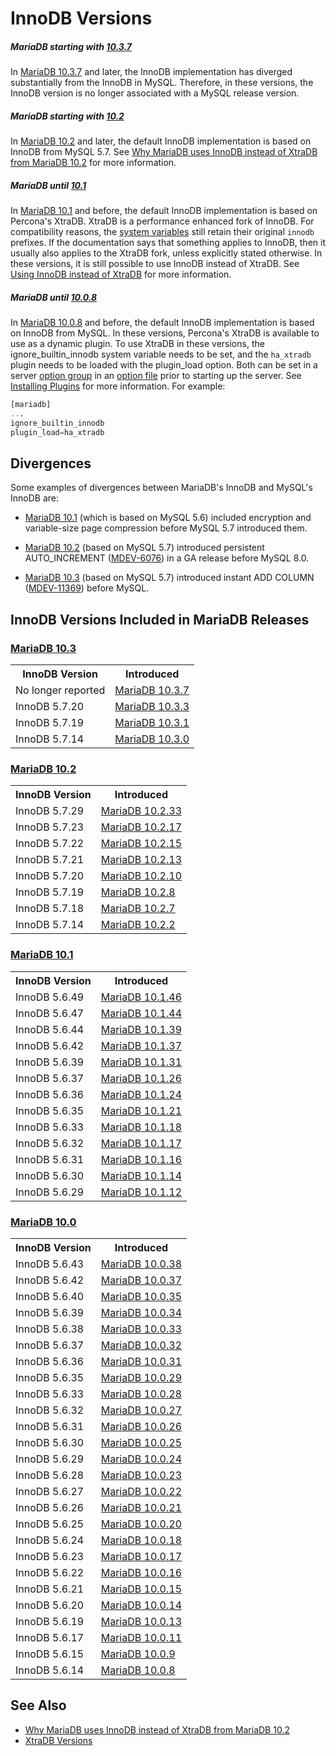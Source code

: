 # InnoDB Versions

##### MariaDB starting with [10.3.7](/kb/en/mariadb-1037-release-notes/)

In [MariaDB 10.3.7](/kb/en/mariadb-1037-release-notes/) and later, the InnoDB implementation has diverged substantially from the InnoDB in MySQL. Therefore, in these versions, the InnoDB version is no longer associated with a MySQL release version.

##### MariaDB starting with [10.2](/kb/en/what-is-mariadb-102/)

In [MariaDB 10.2](/kb/en/what-is-mariadb-102/) and later, the default InnoDB implementation is based on InnoDB from MySQL 5.7. See [Why MariaDB uses InnoDB instead of XtraDB from MariaDB 10.2](/kb/en/why-does-mariadb-102-use-innodb-instead-of-xtradb/) for more information.

##### MariaDB until [10.1](/kb/en/what-is-mariadb-101/)

In [MariaDB 10.1](/kb/en/what-is-mariadb-101/) and before, the default InnoDB implementation is based on Percona's XtraDB. XtraDB is a performance enhanced fork of InnoDB. For compatibility reasons, the [system variables](/kb/en/xtradbinnodb-server-system-variables/) still retain their original `innodb` prefixes. If the documentation says that something applies to InnoDB, then it usually also applies to the XtraDB fork, unless explicitly stated otherwise. In these versions, it is still possible to use InnoDB instead of XtraDB. See [Using InnoDB instead of XtraDB](/columns-storage-engines-and-plugins/storage-engines/innodb/using-innodb-instead-of-xtradb) for more information.

##### MariaDB until [10.0.8](/kb/en/mariadb-1008-release-notes/)

In [MariaDB 10.0.8](/kb/en/mariadb-1008-release-notes/) and before, the default InnoDB implementation is based on InnoDB from MySQL. In these versions, Percona's XtraDB is available to use as a dynamic plugin. To use XtraDB in these versions, the <a undefined>ignore_builtin_innodb</a> system variable needs to be set, and the `ha_xtradb` plugin needs to be loaded with the <a undefined>plugin_load</a> option. Both can be set in a server [option group](/kb/en/configuring-mariadb-with-option-files/#option-groups) in an [option file](/mariadb-administration/getting-installing-and-upgrading-mariadb/configuring-mariadb-with-option-files) prior to starting up the server. See [Installing Plugins](/kb/en/plugin-overview/#installing-plugins) for more information. For example:

```sql
[mariadb]
...
ignore_builtin_innodb
plugin_load=ha_xtradb
```

## Divergences

Some examples of divergences between MariaDB's InnoDB and MySQL's InnoDB are:

- [MariaDB 10.1](/kb/en/what-is-mariadb-101/) (which is based on MySQL 5.6) included encryption and
variable-size page compression before MySQL 5.7 introduced them.

- [MariaDB 10.2](/kb/en/what-is-mariadb-102/) (based on MySQL 5.7) introduced persistent AUTO_INCREMENT ([MDEV-6076](https://jira.mariadb.org/browse/MDEV-6076)) in a GA release before MySQL 8.0.

- [MariaDB 10.3](/kb/en/what-is-mariadb-103/) (based on MySQL 5.7) introduced instant ADD COLUMN ([MDEV-11369](https://jira.mariadb.org/browse/MDEV-11369)) before MySQL.

## InnoDB Versions Included in MariaDB Releases

### [MariaDB 10.3](/kb/en/what-is-mariadb-103/)

<table><tbody><tr><th>InnoDB Version</th><th>Introduced</th></tr>
<tr><td>No longer reported</td><td><a href="/kb/en/mariadb-1037-release-notes/">MariaDB 10.3.7</a></td></tr>
<tr><td>InnoDB 5.7.20</td><td><a href="/kb/en/mariadb-1033-release-notes/">MariaDB 10.3.3</a></td></tr>
<tr><td>InnoDB 5.7.19</td><td><a href="/kb/en/mariadb-1031-release-notes/">MariaDB 10.3.1</a></td></tr>
<tr><td>InnoDB 5.7.14</td><td><a href="/kb/en/mariadb-1030-release-notes/">MariaDB 10.3.0</a></td></tr>
</tbody></table>

### [MariaDB 10.2](/kb/en/what-is-mariadb-102/)

<table><tbody><tr><th>InnoDB Version</th><th>Introduced</th></tr>
<tr><td>InnoDB 5.7.29</td><td><a href="/kb/en/mariadb-10233-release-notes/">MariaDB 10.2.33</a></td></tr>
<tr><td>InnoDB 5.7.23</td><td><a href="/kb/en/mariadb-10217-release-notes/">MariaDB 10.2.17</a></td></tr>
<tr><td>InnoDB 5.7.22</td><td><a href="/kb/en/mariadb-10215-release-notes/">MariaDB 10.2.15</a></td></tr>
<tr><td>InnoDB 5.7.21</td><td><a href="/kb/en/mariadb-10213-release-notes/">MariaDB 10.2.13</a></td></tr>
<tr><td>InnoDB 5.7.20</td><td><a href="/kb/en/mariadb-10210-release-notes/">MariaDB 10.2.10</a></td></tr>
<tr><td>InnoDB 5.7.19</td><td><a href="/kb/en/mariadb-1028-release-notes/">MariaDB 10.2.8</a></td></tr>
<tr><td>InnoDB 5.7.18</td><td><a href="/kb/en/mariadb-1027-release-notes/">MariaDB 10.2.7</a></td></tr>
<tr><td>InnoDB 5.7.14</td><td><a href="/kb/en/mariadb-1022-release-notes/">MariaDB 10.2.2</a></td></tr>
</tbody></table>

### [MariaDB 10.1](/kb/en/what-is-mariadb-101/)

<table><tbody><tr><th>InnoDB Version</th><th>Introduced</th></tr>
<tr><td>InnoDB 5.6.49</td><td><a href="/kb/en/mariadb-10146-release-notes/">MariaDB 10.1.46</a></td></tr>
<tr><td>InnoDB 5.6.47</td><td><a href="/kb/en/mariadb-10144-release-notes/">MariaDB 10.1.44</a></td></tr>
<tr><td>InnoDB 5.6.44</td><td><a href="/kb/en/mariadb-10139-release-notes/">MariaDB 10.1.39</a></td></tr>
<tr><td>InnoDB 5.6.42</td><td><a href="/kb/en/mariadb-10137-release-notes/">MariaDB 10.1.37</a></td></tr>
<tr><td>InnoDB 5.6.39</td><td><a href="/kb/en/mariadb-10131-release-notes/">MariaDB 10.1.31</a></td></tr>
<tr><td>InnoDB 5.6.37</td><td><a href="/kb/en/mariadb-10126-release-notes/">MariaDB 10.1.26</a></td></tr>
<tr><td>InnoDB 5.6.36</td><td><a href="/kb/en/mariadb-10124-release-notes/">MariaDB 10.1.24</a></td></tr>
<tr><td>InnoDB 5.6.35</td><td><a href="/kb/en/mariadb-10121-release-notes/">MariaDB 10.1.21</a></td></tr>
<tr><td>InnoDB 5.6.33</td><td><a href="/kb/en/mariadb-10118-release-notes/">MariaDB 10.1.18</a></td></tr>
<tr><td>InnoDB 5.6.32</td><td><a href="/kb/en/mariadb-10117-release-notes/">MariaDB 10.1.17</a></td></tr>
<tr><td>InnoDB 5.6.31</td><td><a href="/kb/en/mariadb-10116-release-notes/">MariaDB 10.1.16</a></td></tr>
<tr><td>InnoDB 5.6.30</td><td><a href="/kb/en/mariadb-10114-release-notes/">MariaDB 10.1.14</a></td></tr>
<tr><td>InnoDB 5.6.29</td><td><a href="/kb/en/mariadb-10112-release-notes/">MariaDB 10.1.12</a></td></tr>
</tbody></table>

### [MariaDB 10.0](/kb/en/what-is-mariadb-100/)

<table><tbody><tr><th>InnoDB Version</th><th>Introduced</th></tr>
<tr><td>InnoDB 5.6.43</td><td><a href="/kb/en/mariadb-10038-release-notes/">MariaDB 10.0.38</a></td></tr>
<tr><td>InnoDB 5.6.42</td><td><a href="/kb/en/mariadb-10037-release-notes/">MariaDB 10.0.37</a></td></tr>
<tr><td>InnoDB 5.6.40</td><td><a href="/kb/en/mariadb-10035-release-notes/">MariaDB 10.0.35</a></td></tr>
<tr><td>InnoDB 5.6.39</td><td><a href="/kb/en/mariadb-10034-release-notes/">MariaDB 10.0.34</a></td></tr>
<tr><td>InnoDB 5.6.38</td><td><a href="/kb/en/mariadb-10033-release-notes/">MariaDB 10.0.33</a></td></tr>
<tr><td>InnoDB 5.6.37</td><td><a href="/kb/en/mariadb-10032-release-notes/">MariaDB 10.0.32</a></td></tr>
<tr><td>InnoDB 5.6.36</td><td><a href="/kb/en/mariadb-10031-release-notes/">MariaDB 10.0.31</a></td></tr>
<tr><td>InnoDB 5.6.35</td><td><a href="/kb/en/mariadb-10029-release-notes/">MariaDB 10.0.29</a></td></tr>
<tr><td>InnoDB 5.6.33</td><td><a href="/kb/en/mariadb-10028-release-notes/">MariaDB 10.0.28</a></td></tr>
<tr><td>InnoDB 5.6.32</td><td><a href="/kb/en/mariadb-10027-release-notes/">MariaDB 10.0.27</a></td></tr>
<tr><td>InnoDB 5.6.31</td><td><a href="/kb/en/mariadb-10026-release-notes/">MariaDB 10.0.26</a></td></tr>
<tr><td>InnoDB 5.6.30</td><td><a href="/kb/en/mariadb-10025-release-notes/">MariaDB 10.0.25</a></td></tr>
<tr><td>InnoDB 5.6.29</td><td><a href="/kb/en/mariadb-10024-release-notes/">MariaDB 10.0.24</a></td></tr>
<tr><td>InnoDB 5.6.28</td><td><a href="/kb/en/mariadb-10023-release-notes/">MariaDB 10.0.23</a></td></tr>
<tr><td>InnoDB 5.6.27</td><td><a href="/kb/en/mariadb-10022-release-notes/">MariaDB 10.0.22</a></td></tr>
<tr><td>InnoDB 5.6.26</td><td><a href="/kb/en/mariadb-10021-release-notes/">MariaDB 10.0.21</a></td></tr>
<tr><td>InnoDB 5.6.25</td><td><a href="/kb/en/mariadb-10020-release-notes/">MariaDB 10.0.20</a></td></tr>
<tr><td>InnoDB 5.6.24</td><td><a href="/kb/en/mariadb-10018-release-notes/">MariaDB 10.0.18</a></td></tr>
<tr><td>InnoDB 5.6.23</td><td><a href="/kb/en/mariadb-10017-release-notes/">MariaDB 10.0.17</a></td></tr>
<tr><td>InnoDB 5.6.22</td><td><a href="/kb/en/mariadb-10016-release-notes/">MariaDB 10.0.16</a></td></tr>
<tr><td>InnoDB 5.6.21</td><td><a href="/kb/en/mariadb-10015-release-notes/">MariaDB 10.0.15</a></td></tr>
<tr><td>InnoDB 5.6.20</td><td><a href="/kb/en/mariadb-10014-release-notes/">MariaDB 10.0.14</a></td></tr>
<tr><td>InnoDB 5.6.19</td><td><a href="/kb/en/mariadb-10013-release-notes/">MariaDB 10.0.13</a></td></tr>
<tr><td>InnoDB 5.6.17</td><td><a href="/kb/en/mariadb-10011-release-notes/">MariaDB 10.0.11</a></td></tr>
<tr><td>InnoDB 5.6.15</td><td><a href="/kb/en/mariadb-1009-release-notes/">MariaDB 10.0.9</a></td></tr>
<tr><td>InnoDB 5.6.14</td><td><a href="/kb/en/mariadb-1008-release-notes/">MariaDB 10.0.8</a></td></tr>
</tbody></table>

## See Also

- [Why MariaDB uses InnoDB instead of XtraDB from MariaDB 10.2](/kb/en/why-does-mariadb-102-use-innodb-instead-of-xtradb/)
- [XtraDB Versions](/columns-storage-engines-and-plugins/storage-engines/innodb/about-xtradb)